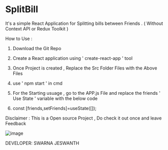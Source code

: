 # SplitBill
It's a simple React Application for Splitting bills between Friends .  ( Without Context API or Redux Toolkit )

How to Use :
  1. Download the Git Repo
  2. Create a React application using ' create-react-app ' tool
  3. Once Project is created , Replace the Src Folder Files with the Above Files
  4. use ' npm start ' in cmd


  1. For the Starting usuage , go to the APP.js File and replace the  friends ' Use State ' variable  with the below code
  2. const [friends,setFriends]=useState([]);

Disclaimer :
  This is a Open source Project , Do check it out once and leave Feedback


![image](https://github.com/swarnajeswanth/SplitBill/assets/41503134/7df5072b-2eff-471f-91c6-a0d81499e198)


DEVELOPER:
SWARNA JESWANTH

